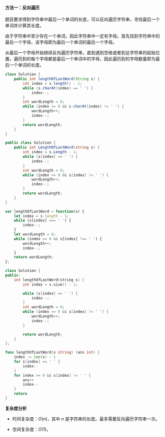 #### 方法一：反向遍历

题目要求得到字符串中最后一个单词的长度，可以反向遍历字符串，寻找最后一个单词并计算其长度。

由于字符串中至少存在一个单词，因此字符串中一定有字母。首先找到字符串中的最后一个字母，该字母即为最后一个单词的最后一个字母。

从最后一个字母开始继续反向遍历字符串，直到遇到空格或者到达字符串的起始位置。遍历到的每个字母都是最后一个单词中的字母，因此遍历到的字母数量即为最后一个单词的长度。

```Java [sol1-Java]
class Solution {
    public int lengthOfLastWord(String s) {
        int index = s.length() - 1;
        while (s.charAt(index) == ' ') {
            index--;
        }
        int wordLength = 0;
        while (index >= 0 && s.charAt(index) != ' ') {
            wordLength++;
            index--;
        }
        return wordLength;
    }
}
```

```C# [sol1-C#]
public class Solution {
    public int LengthOfLastWord(string s) {
        int index = s.Length - 1;
        while (s[index] == ' ') {
            index--;
        }
        int wordLength = 0;
        while (index >= 0 && s[index] != ' ') {
            wordLength++;
            index--;
        }
        return wordLength;
    }
}
```

```JavaScript [sol1-JavaScript]
var lengthOfLastWord = function(s) {
    let index = s.length - 1;
    while (s[index] === ' ') {
        index--;
    }
    let wordLength = 0;
    while (index >= 0 && s[index] !== ' ') {
        wordLength++;
        index--;
    }
    return wordLength;
};
```

```C++ [sol1-C++]
class Solution {
public:
    int lengthOfLastWord(string s) {
        int index = s.size() - 1;

        while (s[index] == ' ') {
            index--;
        }
        int wordLength = 0;
        while (index >= 0 && s[index] != ' ') {
            wordLength++;
            index--;
        }

        return wordLength;
    }
};
```

```go [sol1-Golang]
func lengthOfLastWord(s string) (ans int) {
    index := len(s) - 1
    for s[index] == ' ' {
        index--
    }
    for index >= 0 && s[index] != ' ' {
        ans++
        index--
    }
    return
}
```

**复杂度分析**

- 时间复杂度：$O(n)$，其中 $n$ 是字符串的长度。最多需要反向遍历字符串一次。

- 空间复杂度：$O(1)$。